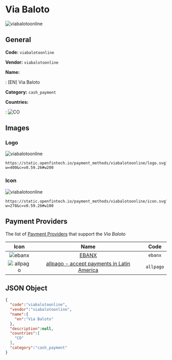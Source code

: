 
# Via Baloto 
![viabalotoonline](https://static.openfintech.io/payment_methods/viabalotoonline/logo.svg?w=400&c=v0.59.26#w200)  

## General 
**Code:** `viabalotoonline` 
 
**Vendor:** `viabalotoonline` 
 
**Name:** 
 
:	[EN] Via Baloto 
 
**Category:** `cash_payment` 
 
**Countries:** 
 
:	![CO](https://cdnjs.cloudflare.com/ajax/libs/flag-icon-css/3.3.0/flags/4x3/co.svg#w24)  

## Images 

### Logo 
![viabalotoonline](https://static.openfintech.io/payment_methods/viabalotoonline/logo.svg?w=400&c=v0.59.26#w200)  

```
https://static.openfintech.io/payment_methods/viabalotoonline/logo.svg?w=400&c=v0.59.26#w200
```  

### Icon 
![viabalotoonline](https://static.openfintech.io/payment_methods/viabalotoonline/icon.svg?w=278&c=v0.59.26#w100)  

```
https://static.openfintech.io/payment_methods/viabalotoonline/icon.svg?w=278&c=v0.59.26#w100
```  

## Payment Providers 
 
The list of [Payment Providers](/providers) that support the _Via Baloto_ 

|Icon|Name|Code| 
|:---:|:---:|:---:| 
|![ebanx](https://static.openfintech.io/payment_providers/ebanx/icon.png?w=278&c=v0.59.26#w100) |[EBANX](/payment-providers/ebanx)|`ebanx`| 
|![allpago](https://static.openfintech.io/payment_providers/allpago/icon.png?w=278&c=v0.59.26#w100) |[allpago - accept payments in Latin America](/payment-providers/allpago)|`allpago`| 
 

## JSON Object 

```json
{
  "code":"viabalotoonline",
  "vendor":"viabalotoonline",
  "name":{
    "en":"Via Baloto"
  },
  "description":null,
  "countries":[
    "CO"
  ],
  "category":"cash_payment"
}
```  
